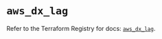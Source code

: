 # `aws_dx_lag`

Refer to the Terraform Registry for docs: [`aws_dx_lag`](https://registry.terraform.io/providers/hashicorp/aws/6.7.0/docs/resources/dx_lag).
